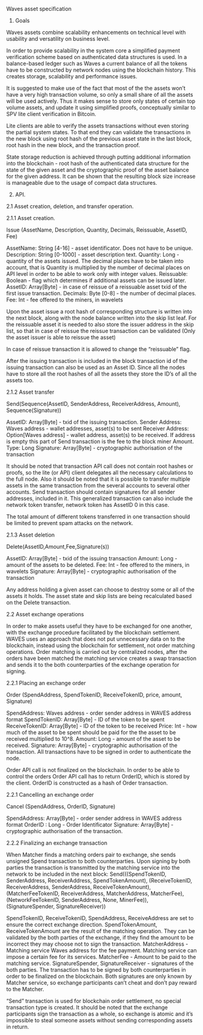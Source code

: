 ﻿Waves asset specification




1. Goals


Waves assets combine scalability enhancements on technical level with usability and versatility on business level. 


In order to provide scalability in the system core a simplified payment verification scheme based on authenticated data structures is used.  In a balance-based ledger such as Waves a current balance of all the tokens have to be constructed by network nodes using the blockchain history. This  creates storage, scalability and performance issues.


It is suggested to make use of the fact that most of the the assets won’t have a very high transaction volume, so only a small share of all the assets will be used actively.  Thus it makes sense to store only states of certain top volume assets, and update it using simplified proofs, conceptually similar to SPV lite client verification in Bitcoin.

 
Lite clients are able to verify the assets transactions without even storing the partial system states.
To that end they can validate the transactions in the new block using root hash of the previous asset state in the last block, root hash in the new block, and the transaction proof.


State storage reduction is achieved through putting additional information into the blockchain - root hash of the authenticated data structure for the state of the given asset and the cryptographic proof of the asset balance for the given address. It can be shown that the resulting block size increase is manageable due to the usage of compact data structures.


2. API.


2.1  Asset creation, deletion, and transfer operation.


2.1.1 Asset creation.


Issue (AssetName, Description, Quantity, Decimals, Reissuable, AssetID, Fee) 


AssetName: String [4-16] - asset identificator. Does not have to be unique.
Description: String [0-1000] -  asset description text. 
Quantity: Long - quantity of the assets issued. The decimal places have to be taken into account, that is Quantity is multiplied by the number of decimal places on API level in order to be able to work only with integer values.
Reissuable: Boolean - flag which determines if additional assets can be issued later.
AssetID: Array[Byte] - in case of reissue of a reissuable asset txid of the first issue transaction.
Decimals: Byte [0-8] - the number of decimal places. 
Fee: Int - fee offered  to the miners, in wavelets


Upon the asset issue a root hash of corresponding structure is written into the next block, along with the node balance written into the skip list leaf. For the reissuable asset it is needed to also store the issuer address in the skip list, so that in case of reissue the reissue transaction can be validated (Only the asset issuer is able to reissue the asset)


In case of reissue transaction it is allowed to change the “reissuable” flag.


After the issuing transaction is included in the block transaction id of the issuing transaction can also be used as an Asset ID. Since all the nodes have to store all the root hashes of all the assets they store the ID’s of all the assets too.


2.1.2 Asset transfer


Send(Sequence(AssetID, SenderAddress, ReceiverAddress, Amount), Sequence(Signature))


AssetID: Array[Byte] - txid of the issuing transaction.
Sender Address: Waves address - wallet addresses, asset(s) to be sent
Receiver Address: Option[Waves address] - wallet address, asset(s) to be received. If address is empty this part of Send transaction is the fee to the block miner
Amount. Type: Long
Signature: Array[Byte] -  cryptographic authorisation of the transaction


It should be noted that transaction API call does not contain root hashes or proofs, so the lite (or API) client delegates all the necessary calculations to the full node. Also it should be noted that it is possible to transfer multiple assets in the same transaction from the several accounts to several other accounts. Send transaction should contain signatures for all sender addresses, included in it. This generalized transaction can also include the network token transfer, network token has AssetID 0 in this case.


The total amount of different tokens transferred in one transaction should be limited to prevent spam attacks on the network.


2.1.3 Asset deletion


Delete(AssetID,Amount,Fee,Signature(s))


AssetID: Array[Byte] - txid of the issuing transaction
Amount: Long - amount of the assets to be deleted.
Fee: Int - fee offered  to the miners, in wavelets
Signature: Array[Byte] -  cryptographic authorisation of the transaction


Any address holding a given asset can choose to destroy some or all of the assets it holds.
The asset state and skip lists are being recalculated based on the Delete transaction.


2.2 Asset exchange operations


In order to make assets useful they have to be exchanged for one another, with the exchange procedure facilitated by the blockchain settlement. WAVES uses an approach that does not put unnecessary data on to the blockchain, instead using the blockchain for settlement, not order matching operations. Order matching is carried out by centralized nodes, after the orders have been matched the matching service creates a swap transaction and sends it to the both counterparties of the exchange operation for signing.


2.2.1 Placing an exchange order


Order (SpendAddress, SpendTokenID, ReceiveTokenID, price, amount, Signature)


SpendAddress: Waves address - order sender address in WAVES address format
SpendTokenID: Array[Byte] - ID of the token to be spent
ReceiveTokenID: Array[Byte] - ID of the token to be received
Price: Int - how much of the asset to be spent should be paid for the the asset to be received multiplied to 10^8.
Amount: Long - amount of the asset to be received.
Signature: Array[Byte] -  cryptographic authorisation of the transaction. All transactions have to be signed in order to authenticate the node.  


Order API call is not finalized on the blockchain. In order to be able to control the orders Order API call has to return OrderID, which is stored by the client. OrderID is constructed as a hash of Order transaction.


2.2.1 Cancelling an exchange order


Cancel (SpendAddress, OrderID, Signature)


SpendAddress: Array[Byte] - order sender address in WAVES address format
OrderID : Long - Order Identificator
Signature: Array[Byte] -  cryptographic authorisation of the transaction. 




2.2.2 Finalizing an exchange transaction


When Matcher finds a matching orders pair to exchange, she sends unsigned Spend transaction to both counterparties. Upon signing by both parties the transaction is transmitted by the matching service into the network to be included in the next block:
Send(((SpendTokenID, SenderAddress, ReceiverAddress, SpendTokenAmount), (ReceiveTokenID, ReceiverAddress, SenderAddress, ReceiveTokenAmount), (MatcherFeeTokenID, ReceiverAddress, MatcherAddress, MatcherFee), (NetworkFeeTokenID, SenderAddress, None, MinerFee)), (SignatureSpender, SignatureReceiver))


SpendTokenID, ReceiveTokenID, SpendAddress, ReceiveAddress  are set to ensure the correct exchange direction.
SpendTokenAmount, ReceiveTokenAmount  are the result of the matching operation. They can be validated by the both parties of the exchange, if they find the amount to be incorrect they may choose not to sign the transaction.
MatcherAddress - Matching service Waves address for the fee payment. Matching service can impose a certain fee for its services.
MatcherFee - Amount to be paid to the matching service.
SignatureSpender, SignatureReceiver - signatures of the both parties. The transaction has to be signed by both counterparties in order to be finalized on the blockchain. Both signatures are only known by Matcher service, so exchange participants can’t cheat and don’t pay reward to the Matcher.


“Send” transaction is used for blockchain order settlement, no special transaction type is created. It should be noted that the exchange participants sign the transaction as a whole, so exchange is atomic and it’s impossible to steal someone assets without sending corresponding assets in return.
